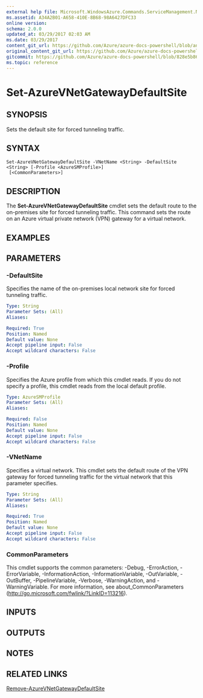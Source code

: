 ```yaml
---
external help file: Microsoft.WindowsAzure.Commands.ServiceManagement.Network.dll-Help.xml
ms.assetid: A34A2B01-A658-410E-8B68-98A6427DFC33
online version:
schema: 2.0.0
updated_at: 03/29/2017 02:03 AM
ms.date: 03/29/2017
content_git_url: https://github.com/Azure/azure-docs-powershell/blob/anne052617/azureps-cmdlets-docs/ServiceManagement/Azure/v3.7.0/Set-AzureVNetGatewayDefaultSite.md
original_content_git_url: https://github.com/Azure/azure-docs-powershell/blob/anne052617/azureps-cmdlets-docs/ServiceManagement/Azure/v3.7.0/Set-AzureVNetGatewayDefaultSite.md
gitcommit: https://github.com/Azure/azure-docs-powershell/blob/828e5b8648af6bdf3119ffe0cd409647f00de183
ms.topic: reference
---
```


# Set-AzureVNetGatewayDefaultSite

## SYNOPSIS
Sets the default site for forced tunneling traffic.

## SYNTAX

```
Set-AzureVNetGatewayDefaultSite -VNetName <String> -DefaultSite <String> [-Profile <AzureSMProfile>]
 [<CommonParameters>]
```

## DESCRIPTION
The **Set-AzureVNetGatewayDefaultSite** cmdlet sets the default route to the on-premises site for forced tunneling traffic.
This command sets the route on an Azure virtual private network (VPN) gateway for a virtual network.

## EXAMPLES

## PARAMETERS

### -DefaultSite
Specifies the name of the on-premises local network site for forced tunneling traffic.

```yaml
Type: String
Parameter Sets: (All)
Aliases: 

Required: True
Position: Named
Default value: None
Accept pipeline input: False
Accept wildcard characters: False
```

### -Profile
Specifies the Azure profile from which this cmdlet reads.
If you do not specify a profile, this cmdlet reads from the local default profile.

```yaml
Type: AzureSMProfile
Parameter Sets: (All)
Aliases: 

Required: False
Position: Named
Default value: None
Accept pipeline input: False
Accept wildcard characters: False
```

### -VNetName
Specifies a virtual network.
This cmdlet sets the default route of the VPN gateway for forced tunneling traffic for the virtual network that this parameter specifies.

```yaml
Type: String
Parameter Sets: (All)
Aliases: 

Required: True
Position: Named
Default value: None
Accept pipeline input: False
Accept wildcard characters: False
```

### CommonParameters
This cmdlet supports the common parameters: -Debug, -ErrorAction, -ErrorVariable, -InformationAction, -InformationVariable, -OutVariable, -OutBuffer, -PipelineVariable, -Verbose, -WarningAction, and -WarningVariable. For more information, see about_CommonParameters (http://go.microsoft.com/fwlink/?LinkID=113216).

## INPUTS

## OUTPUTS

## NOTES

## RELATED LINKS

[Remove-AzureVNetGatewayDefaultSite](./Remove-AzureVNetGatewayDefaultSite.md)
